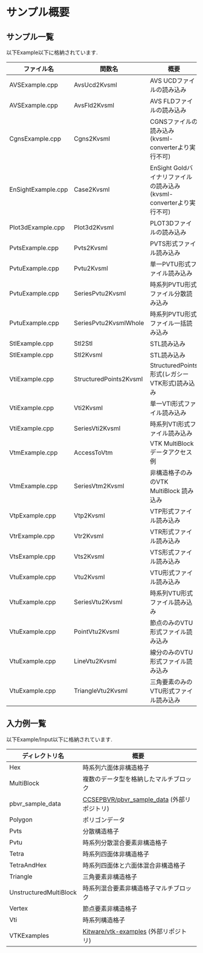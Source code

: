 # サンプル概要

## サンプル一覧

以下Example以下に格納されています.

| ファイル名              | 関数名                    | 概要                                                |
| ------------------ | ---------------------- | ------------------------------------------------- |
| AVSExample.cpp     | AvsUcd2Kvsml           | AVS UCDファイルの読み込み                                  |
| AVSExample.cpp     | AvsFld2Kvsml           | AVS FLDファイルの読み込み                                  |
| CgnsExample.cpp    | Cgns2Kvsml             | CGNSファイルの読み込み (kvsml-converterより実行不可)             |
| EnSightExample.cpp | Case2Kvsml             | EnSight Goldバイナリファイルの読み込み (kvsml-converterより実行不可) |
| Plot3dExample.cpp  | Plot3d2Kvsml           | PLOT3Dファイルの読み込み                                   |
| PvtsExample.cpp    | Pvts2Kvsml             | PVTS形式ファイル読み込み                                    |
| PvtuExample.cpp    | Pvtu2Kvsml             | 単一PVTU形式ファイル読み込み                                  |
| PvtuExample.cpp    | SeriesPvtu2Kvsml       | 時系列PVTU形式ファイル分散読み込み                               |
| PvtuExample.cpp    | SeriesPvtu2KvsmlWhole  | 時系列PVTU形式ファイル一括読み込み                               |
| StlExample.cpp     | Stl2Stl                | STL読み込み                                           |
| StlExample.cpp     | Stl2Kvsml              | STL読み込み                                           |
| VtiExample.cpp     | StructuredPoints2Kvsml | StructuredPoints形式(レガシーVTK形式)読み込み                 |
| VtiExample.cpp     | Vti2Kvsml              | 単一VTI形式ファイル読み込み                                   |
| VtiExample.cpp     | SeriesVti2Kvsml        | 時系列VTI形式ファイル読み込み                                  |
| VtmExample.cpp     | AccessToVtm            | VTK MultiBlockデータアクセス例                            |
| VtmExample.cpp     | SeriesVtm2Kvsml        | 非構造格子のみのVTK MultiBlock 読み込み                       |
| VtpExample.cpp     | Vtp2Kvsml              | VTP形式ファイル読み込み                                     |
| VtrExample.cpp     | Vtr2Kvsml              | VTR形式ファイル読み込み                                     |
| VtsExample.cpp     | Vts2Kvsml              | VTS形式ファイル読み込み                                     |
| VtuExample.cpp     | Vtu2Kvsml              | VTU形式ファイル読み込み                                     |
| VtuExample.cpp     | SeriesVtu2Kvsml        | 時系列VTU形式ファイル読み込み                                  |
| VtuExample.cpp     | PointVtu2Kvsml         | 節点のみのVTU形式ファイル読み込み                                |
| VtuExample.cpp     | LineVtu2Kvsml          | 線分のみのVTU形式ファイル読み込み                                |
| VtuExample.cpp     | TriangleVtu2Kvsml      | 三角要素のみのVTU形式ファイル読み込み                              |

## 入力例一覧

以下Example/Input以下に格納されています.

| ディレクトリ名                | 概要                                                                                  |
| ---------------------- | ----------------------------------------------------------------------------------- |
| Hex                    | 時系列六面体非構造格子                                                                         |
| MultiBlock             | 複数のデータ型を格納したマルチブロック                                                                 |
| pbvr_sample_data       | [CCSEPBVR/pbvr_sample_data](https://github.com/CCSEPBVR/pbvr_sample_data) (外部リポジトリ) |
| Polygon                | ポリゴンデータ                                                                             |
| Pvts                   | 分散構造格子                                                                              |
| Pvtu                   | 時系列分散混合要素非構造格子                                                                      |
| Tetra                  | 時系列四面体非構造格子                                                                         |
| TetraAndHex            | 時系列四面体と六面体混合非構造格子                                                                   |
| Triangle               | 三角要素非構造格子                                                                           |
| UnstructuredMultiBlock | 時系列混合要素非構造格子マルチブロック                                                                 |
| Vertex                 | 節点要素非構造格子                                                                           |
| Vti                    | 時系列構造格子                                                                             |
| VTKExamples            | [Kitware/vtk-examples](https://github.com/Kitware/vtk-examples) (外部リポジトリ)           |
